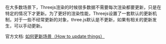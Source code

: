 <!--
 * @Author: your name
 * @Date: 2021-12-15 18:57:15
 * @LastEditTime: 2021-12-15 19:00:29
 * @LastEditors: Please set LastEditors
 * @Description: 打开koroFileHeader查看配置 进行设置: https://github.com/OBKoro1/koro1FileHeader/wiki/%E9%85%8D%E7%BD%AE
 * @FilePath: /docs/THREE.JS更新机制.md
-->
在大多数场景下，Threejs渲染的时候很多数据不需要每次渲染都要更新，只是在特定的情况下才更新。为了更好的渲染性能，Threejs设置了一套默认的更新机制，对于一些不经常更新的对象，three.js默认是不更新，如果有相关的更新发生，可以手动更新。

官方文档: [如何更新场景（How to update things）](https://threejs.org/docs/index.html#manual/zh/introduction/How-to-update-things)